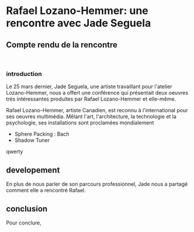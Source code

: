 # Rafael Lozano-Hemmer: une rencontre avec Jade Seguela

## Compte rendu de la rencontre
<br>

### introduction
Le 25 mars dernier, Jade Seguela, une artiste travaillant pour l'atelier Lozano-Hemmer, nous a offert une conférence qui présentait deux oeuvres très intéressantes produites par Rafael Lozano-Hemmer et elle-même. 

Rafael Lozano-Hemmer, artiste Canadien, est reconnu à l'international pour ses oeuvres multimédia. Mêlant l'art, l'architecture, la technologie et la psychologie, ses installations sont proclamées mondialement 

- Sphere Packing : Bach
- Shadow Tuner

qwerty

## developement
En plus de nous parler de son parcours professionnel, Jade nous a partagé comment elle a rencontré Rafael. 

## conclusion
Pour conclure, 
